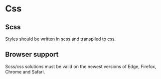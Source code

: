 # Css

## Scss

Styles should be written in scss and transpiled to css.

## Browser support

Scss/css solutions must be valid on the newest versions of Edge, Firefox, Chrome and Safari.

